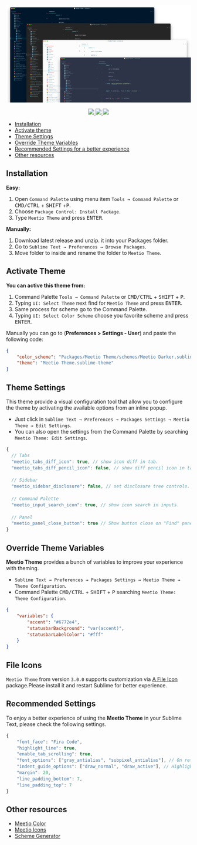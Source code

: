 <p align="center">
    <img width="960px" src="./assets/screen.png">
</p>

<p align="center">
    <a href="https://github.com/meetio-theme/sublime-meetio-theme/releases" title="GitHub tag">
        <img src="https://img.shields.io/github/release/meetio-theme/sublime-meetio-theme.svg?style=for-the-badge"/>
    </a>
    <a href="" title="Sublime Version">
        <img src="https://img.shields.io/badge/built_for_sublimetext-4070-e79330?style=for-the-badge&logo=sublime-text"/>
    </a>
    <a href="https://packagecontrol.io/packages/Meetio%20Theme" title="Package Control">
        <img src="https://img.shields.io/packagecontrol/dt/Meetio%20Theme?style=for-the-badge"/>
    </a>
</p>

-   [Installation](#installation)
-   [Activate theme](#activate-theme)
-   [Theme Settings](#theme-settings)
-   [Override Theme Variables](#override-theme-variables)
-   [Recommended Settings for a better experience](#recommended-settings)
-   [Other resources](#other-resources)

## Installation

**Easy:**

1. Open `Command Palette` using menu item `Tools → Command Palette` or <kbd>CMD/CTRL</kbd> + <kbd>SHIFT</kbd> +<kbd>P</kbd>.
2. Choose `Package Control: Install Package`.
3. Type `Meetio Theme` and press <kbd>ENTER</kbd>.

**Manually:**

1. Download latest release and unzip. it into your Packages folder.
2. Go to `Sublime Text → Preferences → Browse Packages`.
3. Move folder to inside and rename the folder to `Meetio Theme`.

## Activate Theme

**You can active this theme from:**

1. Command Palette `Tools → Command Palette` or <kbd>CMD/CTRL</kbd> + <kbd>SHIFT</kbd> + <kbd>P</kbd>.
2. Typing `UI: Select Theme` next find for `Meetio Theme` and press <kbd>ENTER</kbd>.
3. Same process for scheme go to the Command Palette.
4. Typing `UI: Select Color Scheme` choose you favorite scheme and press <kbd>ENTER</kbd>.

Manually you can go to (**Preferences > Settings - User**) and paste the following code:

```json
{
    "color_scheme": "Packages/Meetio Theme/schemes/Meetio Darker.sublime-color-scheme",
    "theme": "Meetio Theme.sublime-theme"
}
```

## Theme Settings

This theme provide a visual configuration tool that allow you to configure the theme by activating the available options from an inline popup.

-   Just click in `Sublime Text → Preferences → Packages Settings → Meetio Theme → Edit Settings`.
-   You can also open the settings from the Command Palette by searching `Meetio Theme: Edit Settings`.

```js
{
  // Tabs
  "meetio_tabs_diff_icon": true, // show icon diff in tab.
  "meetio_tabs_diff_pencil_icon": false, // show diff pencil icon in tab.

  // Sidebar
  "meetio_sidebar_disclosure": false, // set disclosure tree controls.

  // Command Palette
  "meetio_input_search_icon": true, // show icon search in inputs.

  // Panel
  "meetio_panel_close_button": true // Show button close on "Find" panel.
}
```

## Override Theme Variables

**Meetio Theme** provides a bunch of variables to improve your experience with theming.

-   `Sublime Text → Preferences → Packages Settings → Meetio Theme → Theme Configuration`.
-   Command Palette <kbd>CMD/CTRL</kbd> + <kbd>SHIFT</kbd> + <kbd>P</kbd> searching `Meetio Theme: Theme Configuration`.

```json
{
    "variables": {
        "accent": "#6772e4",
        "statusbarBackground": "var(accent)",
        "statusbarLabelColor": "#fff"
    }
}
```

## File Icons

`Meetio Theme` from version `3.0.0` supports customization via [A File Icon](https://github.com/SublimeText/AFileIcon) package.Please install it and restart Sublime for better experience.

## Recommended Settings

To enjoy a better experience of using the **Meetio Theme** in your Sublime Text, please check the following settings.

```js
{
    "font_face": "Fira Code",
    "highlight_line": true,
    "enable_tab_scrolling": true,
    "font_options": ["gray_antialias", "subpixel_antialias"], // On retina Mac & Windows
    "indent_guide_options": ["draw_normal", "draw_active"], // Highlight active indent
    "margin": 20,
    "line_padding_bottom": 7,
    "line_padding_top": 7
}
```

## Other resources

-   [Meetio Color](https://github.com/meetio-theme/meetio-colors)
-   [Meetio Icons](https://github.com/meetio-theme/meetio-icons)
-   [Scheme Generator](https://github.com/meetio-theme/scheme-generator)
